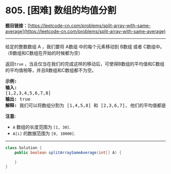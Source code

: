 # 805. [困难] 数组的均值分割

**题目链接：**[https://leetcode-cn.com/problems/split-array-with-same-average](https://leetcode-cn.com/problems/split-array-with-same-average)

---

<div class="content__1Y2H">
 <div class="notranslate">
  <p>给定的整数数组 A ，我们要将 A数组 中的每个元素移动到 B数组 或者 C数组中。（B数组和C数组在开始的时候都为空）</p> 
  <p>返回<code>true</code> ，当且仅当在我们的完成这样的移动后，可使得B数组的平均值和C数组的平均值相等，并且B数组和C数组都不为空。</p> 
  <pre class="language-text"><strong>示例:</strong>
<strong>输入:</strong> 
[1,2,3,4,5,6,7,8]
<strong>输出:</strong> true
<strong>解释: </strong>我们可以将数组分割为 [1,4,5,8] 和 [2,3,6,7], 他们的平均值都是4.5。
</pre> 
  <p><strong>注意:</strong></p> 
  <ul> 
   <li><code>A</code> 数组的长度范围为 <code>[1, 30]</code>.</li> 
   <li><code>A[i]</code> 的数据范围为 <code>[0, 10000]</code>.</li> 
  </ul> 
 </div>
</div>

---

```java
class Solution {
    public boolean splitArraySameAverage(int[] A) {
        
    }
}
```